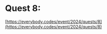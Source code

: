 # Quest 8: 

[https://everybody.codes/event/2024/quests/8](https://everybody.codes/event/2024/quests/8)

